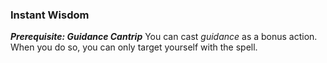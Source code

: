 ### Instant Wisdom
***Prerequisite: Guidance Cantrip***
You can cast *guidance* as a bonus action. When you do so, you can only target yourself with the spell.